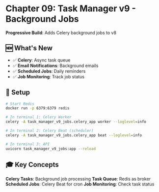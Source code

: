 # Chapter 09: Task Manager v9 - Background Jobs

**Progressive Build**: Adds Celery background jobs to v8

## 🆕 What's New

- ✅ **Celery**: Async task queue
- ✅ **Email Notifications**: Background emails
- ✅ **Scheduled Jobs**: Daily reminders
- ✅ **Job Monitoring**: Track job status

## 🚀 Setup

```bash
# Start Redis
docker run -p 6379:6379 redis

# In terminal 1: Celery Worker
celery -A task_manager_v9_jobs.celery_app worker --loglevel=info

# In terminal 2: Celery Beat (scheduler)
celery -A task_manager_v9_jobs.celery_app beat --loglevel=info

# In terminal 3: API
uvicorn task_manager_v9_jobs:app --reload
```

## 🎓 Key Concepts

**Celery Tasks**: Background job processing
**Task Queue**: Redis as broker
**Scheduled Jobs**: Celery Beat for cron
**Job Monitoring**: Check task status
